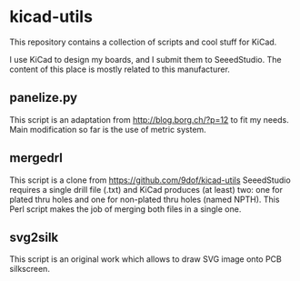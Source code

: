kicad-utils
===========

This repository contains a collection of scripts and cool stuff for KiCad.

I use KiCad to design my boards, and I submit them to SeeedStudio. The content of this place is mostly related to this manufacturer.

panelize.py
-----------
This script is an adaptation from http://blog.borg.ch/?p=12 to fit my needs. Main modification so far is the use of metric system.

mergedrl
--------
This script is a clone from https://github.com/9dof/kicad-utils
SeeedStudio requires a single drill file (.txt) and KiCad produces (at least) two: one for plated thru holes and one for non-plated thru holes (named NPTH).
This Perl script makes the job of merging both files in a single one.

svg2silk
--------
This script is an original work which allows to draw SVG image onto PCB silkscreen.
